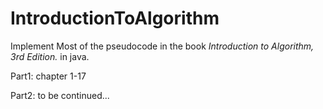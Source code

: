 # IntroductionToAlgorithm

Implement Most of the pseudocode in the book *Introduction to Algorithm, 3rd Edition.* in java.

Part1: chapter 1-17

Part2: to be continued...

